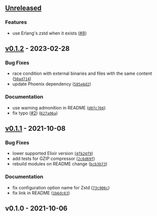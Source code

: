 <a name="unreleased"></a>
## [Unreleased]

### Features
- use Erlang's zstd when it exists ([#8](https://github.com/hauleth/phoenix_bakery/issues/8))


<a name="v0.1.2"></a>
## [v0.1.2] - 2023-02-28
### Bug Fixes
- race condition with external binaries and files with the same content ([`50ad714`](https://github.com/hauleth/phoenix_bakery/commit/50ad714df9eccbacfa40b29cb7712cfc13cff6ae))
- update Phoenix dependency ([`585e6d2`](https://github.com/hauleth/phoenix_bakery/commit/585e6d2be6dbe181de1e4ff9e1c69de52485fa9b))

### Documentation
- use warning admonition in README ([`d07c766`](https://github.com/hauleth/phoenix_bakery/commit/d07c76601f6cc6ba24e61f9e063b208e92cee0d5))
- fix typo ([#2](https://github.com/hauleth/phoenix_bakery/issues/2)) ([`627a06a`](https://github.com/hauleth/phoenix_bakery/commit/627a06a4944ce43b1d98961f9963971c2985100f))


<a name="v0.1.1"></a>
## [v0.1.1] - 2021-10-08
### Bug Fixes
- lower supported Elixir version ([`4fb24f9`](https://github.com/hauleth/phoenix_bakery/commit/4fb24f95e0734a7d6c23d395eda68866a1261005))
- add tests for GZIP compressor ([`2c6d69f`](https://github.com/hauleth/phoenix_bakery/commit/2c6d69f6da2ec51c3a5298b374965b396317e8ac))
- rebuild modules on README change ([`bcb3b73`](https://github.com/hauleth/phoenix_bakery/commit/bcb3b7310321e34f8f83d214b3c3626ddeae09c2))

### Documentation
- fix configuration option name for Zstd ([`73c906c`](https://github.com/hauleth/phoenix_bakery/commit/73c906cd250f637ad4caa10ed5ab23d024eda0cb))
- fix link in README ([`1b6dc63`](https://github.com/hauleth/phoenix_bakery/commit/1b6dc637888c7b5f81e47f87b6208e5879084232))


<a name="v0.1.0"></a>
## v0.1.0 - 2021-10-06

[Unreleased]: https://github.com/hauleth/phoenix_bakery/compare/v0.1.2...HEAD
[v0.1.2]: https://github.com/hauleth/phoenix_bakery/compare/v0.1.1...v0.1.2
[v0.1.1]: https://github.com/hauleth/phoenix_bakery/compare/v0.1.0...v0.1.1

